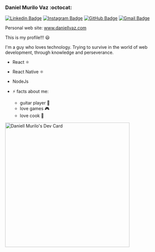 ### Daniel Murilo Vaz :octocat:
[![Linkedin Badge](https://img.shields.io/badge/-LinkedIn-blue?style=flat-square&logo=Linkedin&logoColor=white&link=https://www.linkedin.com/in/daniel-murilo-vaz-970376126/)](https://www.linkedin.com/in/daniel-murilo-vaz-970376126/)
[![Instagram Badge](https://img.shields.io/badge/-Instagram-ff69b4?style=flat-square&logo=Instagram&logoColor=white&link=https://www.instagram.com/daniellmurilo/)](https://www.instagram.com/daniellmurilo/)
[![GitHub Badge](https://img.shields.io/badge/-GitHub-black?style=flat-square&logo=Github&logoColor=white&link=https://github.com/daniellvaz)](https://github.com/daniellvaz)
[![Gmail Badge](https://img.shields.io/badge/-Gmail-red?style=flat-square&logo=Gmail&logoColor=white&link=https://daniellmvaz@gmail.com)](https://daniellmvaz@gmail.com)

Personal web site: www.daniellvaz.com

This is my profile!!! :smiley:

I'm a guy who loves technology. 
Trying to survive in the world of web development, 
through knowledge and perseverance.


- React ⚛️
- React Native ⚛️
- NodeJs    


- ⚡ facts about me: 
    - guitar player :guitar:
    - love games :video_game:
    - love cook  :spaghetti:

<a href="https://app.daily.dev/daniellvaz">
    <img src="https://api.daily.dev/devcards/2a49a88f153144cf840f1ee707f5b0a8.png?r=8db" width="400" alt="Daniell Murilo's Dev Card"/>
</a>
